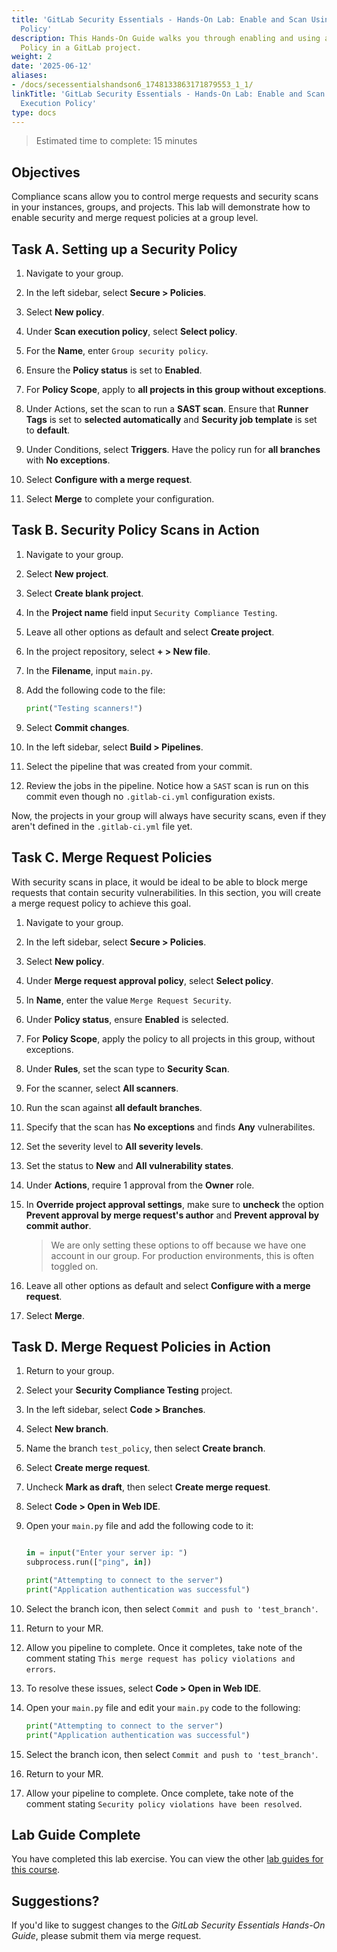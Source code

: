 ```yaml
---
title: 'GitLab Security Essentials - Hands-On Lab: Enable and Scan Using a Scan Execution
  Policy'
description: This Hands-On Guide walks you through enabling and using a Scan Execution
  Policy in a GitLab project.
weight: 2
date: '2025-06-12'
aliases:
- /docs/secessentialshandson6_1748133863171879553_1_1/
linkTitle: 'GitLab Security Essentials - Hands-On Lab: Enable and Scan Using a Scan
  Execution Policy'
type: docs
---
```


> Estimated time to complete: 15 minutes

## Objectives

Compliance scans allow you to control merge requests and security scans in your instances, groups, and projects. This lab will demonstrate how to enable security and merge request policies at a group level.

## Task A. Setting up a Security Policy

1. Navigate to your group.

1. In the left sidebar, select **Secure > Policies**.

1. Select **New policy**.

1. Under **Scan execution policy**, select **Select policy**.

1. For the **Name**, enter `Group security policy`.

1. Ensure the **Policy status** is set to **Enabled**.

1. For **Policy Scope**, apply to **all projects in this group without exceptions**.

1. Under Actions, set the scan to run a **SAST scan**. Ensure that **Runner Tags** is set to **selected automatically** and **Security job template** is set to **default**.

1. Under Conditions, select **Triggers**. Have the policy run for **all branches** with **No exceptions**.

1. Select **Configure with a merge request**.

1. Select **Merge** to complete your configuration.

## Task B. Security Policy Scans in Action

1. Navigate to your group.

1. Select **New project**.

1. Select **Create blank project**.

1. In the **Project name** field input `Security Compliance Testing`.

1. Leave all other options as default and select **Create project**.

1. In the project repository, select **+ > New file**.

1. In the **Filename**, input `main.py`.

1. Add the following code to the file:

    ```py
    print("Testing scanners!")
    ```

1. Select **Commit changes**.

1. In the left sidebar, select **Build > Pipelines**.

1. Select the pipeline that was created from your commit.

1. Review the jobs in the pipeline. Notice how a `SAST` scan is run on this commit even though no `.gitlab-ci.yml` configuration exists.

Now, the projects in your group will always have security scans, even if they aren't defined in the `.gitlab-ci.yml` file yet.

## Task C. Merge Request Policies

With security scans in place, it would be ideal to be able to block merge requests that contain security vulnerabilities. In this section, you will create a merge request policy to achieve this goal.

1. Navigate to your group.

1. In the left sidebar, select **Secure > Policies**.

1. Select **New policy**.

1. Under **Merge request approval policy**, select **Select policy**.

1. In **Name**, enter the value `Merge Request Security`.

1. Under **Policy status**, ensure **Enabled** is selected.

1. For **Policy Scope**, apply the policy to all projects in this group, without exceptions.

1. Under **Rules**, set the scan type to **Security Scan**.

1. For the scanner, select **All scanners**.

1. Run the scan against **all default branches**.

1. Specify that the scan has **No exceptions** and finds **Any** vulnerabilites.

1. Set the severity level to **All severity levels**.

1. Set the status to **New** and **All vulnerability states**.

1. Under **Actions**, require 1 approval from the **Owner** role.

1. In **Override project approval settings**, make sure to **uncheck** the option **Prevent approval by merge request's author** and **Prevent approval by commit author**.

    > We are only setting these options to off because we have one account in our group. For production environments, this is often toggled on.

1. Leave all other options as default and select **Configure with a merge request**.

1. Select **Merge**.

## Task D. Merge Request Policies in Action

1. Return to your group.

1. Select your **Security Compliance Testing** project.

1. In the left sidebar, select **Code > Branches**.

1. Select **New branch**.

1. Name the branch `test_policy`, then select **Create branch**.

1. Select **Create merge request**.

1. Uncheck **Mark as draft**, then select **Create merge request**.

1. Select **Code > Open in Web IDE**.

1. Open your `main.py` file and add the following code to it:

    ```py

    in = input("Enter your server ip: ")
    subprocess.run(["ping", in])

    print("Attempting to connect to the server")
    print("Application authentication was successful")
    ```

1. Select the branch icon, then select `Commit and push to 'test_branch'`.

1. Return to your MR.

1. Allow you pipeline to complete. Once it completes, take note of the comment stating `This merge request has policy violations and errors`.

1. To resolve these issues, select **Code > Open in Web IDE**.

1. Open your `main.py` file and edit your `main.py` code to the following:

    ```py
    print("Attempting to connect to the server")
    print("Application authentication was successful")
    ```

1. Select the branch icon, then select `Commit and push to 'test_branch'`.

1. Return to your MR.

1. Allow your pipeline to complete. Once complete, take note of the comment stating `Security policy violations have been resolved`.

## Lab Guide Complete

You have completed this lab exercise. You can view the other [lab guides for this course](/handbook/customer-success/professional-services-engineering/education-services/secessentialshandson).

## Suggestions?

If you'd like to suggest changes to the *GitLab Security Essentials Hands-On Guide*, please submit them via merge request.
